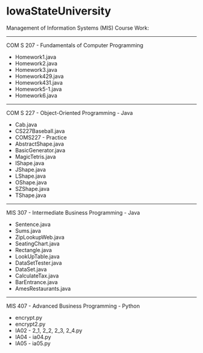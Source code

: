 # IowaStateUniversity

Management of Information Systems (MIS) Course Work:
________________________________________________
COM S 207 - Fundamentals of Computer Programming
  * Homework1.java
  * Homework2.java
  * Homework3.java
  * Homework429.java
  * Homework431.java
  * Homework5-1.java
  * Homework6.java
  
________________________________________________
COM S 227 - Object-Oriented Programming - Java
  * Cab.java
  * CS227Baseball.java
  * COMS227 - Practice
  * AbstractShape.java
  * BasicGenerator.java
  * MagicTetris.java
  * IShape.java
  * JShape.java
  * LShape.java
  * OShape.java
  * SZShape.java
  * TShape.java

---------------------------------------------------
MIS 307 - Intermediate Business Programming - Java
  * Sentence.java
  * Sums.java
  * ZipLookupWeb.java
  * SeatingChart.java
  * Rectangle.java
  * LookUpTable.java
  * DataSetTester.java
  * DataSet.java
  * CalculateTax.java
  * BarEntrance.java
  * AmesRestaurants.java
  
________________________________________________
MIS 407 - Advanced Business Programming - Python
  * encrypt.py
  * encrypt2.py
  * IA02 - 2_1, 2_2, 2_3, 2_4.py
  * IA04 - ia04.py
  * IA05 - ia05.py
